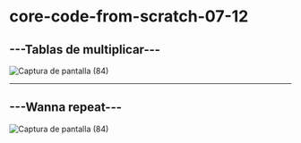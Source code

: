 # core-code-from-scratch-07-12

## ---Tablas de multiplicar---

![Captura de pantalla (84)](https://user-images.githubusercontent.com/92037725/206339774-d870e7c0-3c82-42bc-a398-150dfc9e06ac.png)

---
## ---Wanna repeat---

![Captura de pantalla (84)](https://user-images.githubusercontent.com/92037725/206339844-73be864d-bb95-4a66-9d0e-6f58af1212a5.png)
